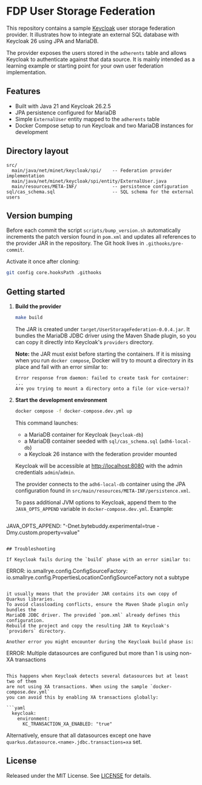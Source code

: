 # FDP User Storage Federation

This repository contains a sample [Keycloak](https://www.keycloak.org/) user storage federation provider. It illustrates how to integrate an external SQL database with Keycloak 26 using JPA and MariaDB.

The provider exposes the users stored in the `adherents` table and allows Keycloak to authenticate against that data source. It is mainly intended as a learning example or starting point for your own user federation implementation.

## Features

* Built with Java 21 and Keycloak 26.2.5
* JPA persistence configured for MariaDB
* Simple `ExternalUser` entity mapped to the `adherents` table
* Docker Compose setup to run Keycloak and two MariaDB instances for development

## Directory layout

```
src/
  main/java/net/minet/keycloak/spi/    -- Federation provider implementation
  main/java/net/minet/keycloak/spi/entity/ExternalUser.java
  main/resources/META-INF/             -- persistence configuration
sql/cas_schema.sql                     -- SQL schema for the external users
```

## Version bumping

Before each commit the script `scripts/bump_version.sh` automatically
increments the patch version found in `pom.xml` and updates all references
to the provider JAR in the repository. The Git hook lives in
`.githooks/pre-commit`.

Activate it once after cloning:

```bash
git config core.hooksPath .githooks
```

## Getting started

1. **Build the provider**

   ```bash
   make build
   ```

   The JAR is created under `target/UserStorageFederation-0.0.4.jar`.
   It bundles the MariaDB JDBC driver using the Maven Shade plugin,
   so you can copy it directly into Keycloak's `providers` directory.

   **Note:** the JAR must exist before starting the containers. If it is
   missing when you run `docker compose`, Docker will try to mount a
   directory in its place and fail with an error similar to:

   ```
   Error response from daemon: failed to create task for container: ...
   Are you trying to mount a directory onto a file (or vice-versa)?
   ```

2. **Start the development environment**

   ```bash
   docker compose -f docker-compose.dev.yml up
   ```

   This command launches:
   - a MariaDB container for Keycloak (`keycloak-db`)
   - a MariaDB container seeded with `sql/cas_schema.sql` (`adh6-local-db`)
   - a Keycloak 26 instance with the federation provider mounted

   Keycloak will be accessible at [http://localhost:8080](http://localhost:8080) with the admin credentials `admin`/`admin`.

   The provider connects to the `adh6-local-db` container using the JPA configuration found in `src/main/resources/META-INF/persistence.xml`.

   To pass additional JVM options to Keycloak, append them to the `JAVA_OPTS_APPEND` variable in `docker-compose.dev.yml`. Example:

   ```yaml
JAVA_OPTS_APPEND: "-Dnet.bytebuddy.experimental=true -Dmy.custom.property=value"
```

## Troubleshooting

If Keycloak fails during the `build` phase with an error similar to:

```
ERROR: io.smallrye.config.ConfigSourceFactory: io.smallrye.config.PropertiesLocationConfigSourceFactory not a subtype
```

it usually means that the provider JAR contains its own copy of Quarkus libraries.
To avoid classloading conflicts, ensure the Maven Shade plugin only bundles the
MariaDB JDBC driver. The provided `pom.xml` already defines this configuration.
Rebuild the project and copy the resulting JAR to Keycloak's `providers` directory.

Another error you might encounter during the Keycloak build phase is:

```
ERROR: Multiple datasources are configured but more than 1 is using non-XA transactions
```

This happens when Keycloak detects several datasources but at least two of them
are not using XA transactions. When using the sample `docker-compose.dev.yml`
you can avoid this by enabling XA transactions globally:

```yaml
  keycloak:
    environment:
      KC_TRANSACTION_XA_ENABLED: "true"
```

Alternatively, ensure that all datasources except one have
`quarkus.datasource.<name>.jdbc.transactions=xa` set.

## License

Released under the MIT License. See [LICENSE](LICENSE) for details.
